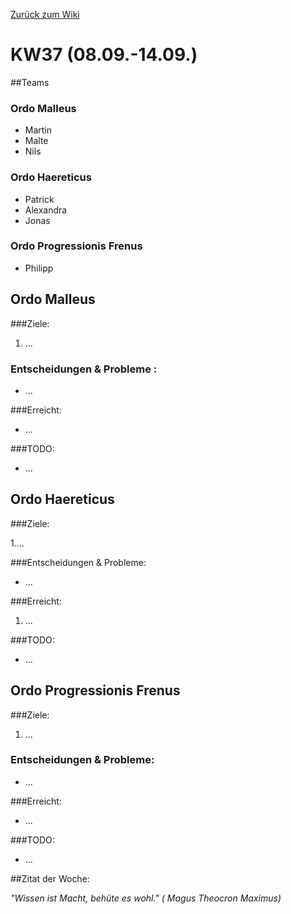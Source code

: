 [Zurück zum Wiki](https://github.com/Institute-Web-Science-and-Technologies/GeoVisualization/wiki/Entwicklungstagebuch)
# KW37 (08.09.-14.09.)
##Teams
### Ordo Malleus
* Martin 
* Malte 
* Nils

### Ordo Haereticus
* Patrick
* Alexandra
* Jonas

### Ordo Progressionis Frenus
* Philipp

## Ordo Malleus
###Ziele:
 1. ...
 
### Entscheidungen & Probleme :
* ...

###Erreicht:
* ...

###TODO:
* ...


## Ordo Haereticus
###Ziele:

 1....


###Entscheidungen & Probleme:
* ...
 
###Erreicht:
 1. ...
 
###TODO:
* ... 

## Ordo Progressionis Frenus
###Ziele:
 1. ...
   

### Entscheidungen & Probleme:
* ...

###Erreicht:
* ...

###TODO:
* ...


##Zitat der Woche:

_"Wissen ist Macht, behüte es wohl." ( Magus Theocron Maximus)_

